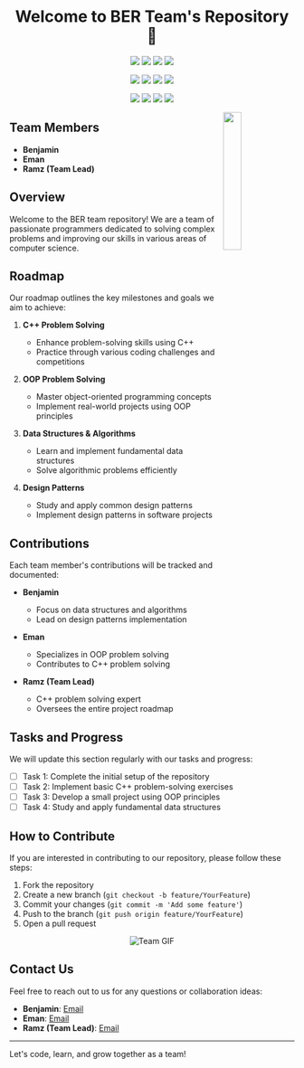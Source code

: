 <h1 align="center">Welcome to BER Team's Repository 👋</h1>

<p align="center">
    <a href="https://www.facebook.com/benjamin.profile"><img src="https://img.shields.io/badge/facebook-%231877F2?style=flat&logo=facebook&logoColor=white"/></a>
    <a href="https://twitter.com/benjamin.profile"><img src="https://img.shields.io/badge/x-%231FA1F1?style=flat&logo=twitter&logoColor=white"/></a>
    <a href="https://www.linkedin.com/in/benjamin.profile"><img src="https://img.shields.io/badge/linkedin-%230177B5?style=flat&logo=linkedin&logoColor=white"/></a>
    <a href="https://www.instagram.com/benjamin.profile"><img src="https://img.shields.io/badge/instagram-%23E4415F?style=flat&logo=instagram&logoColor=white"/></a>
</p>

<p align="center">
    <a href="https://www.facebook.com/eman.profile"><img src="https://img.shields.io/badge/facebook-%231877F2?style=flat&logo=facebook&logoColor=white"/></a>
    <a href="https://twitter.com/eman.profile"><img src="https://img.shields.io/badge/x-%231FA1F1?style=flat&logo=twitter&logoColor=white"/></a>
    <a href="https://www.linkedin.com/in/eman.profile"><img src="https://img.shields.io/badge/linkedin-%230177B5?style=flat&logo=linkedin&logoColor=white"/></a>
    <a href="https://www.instagram.com/eman.profile"><img src="https://img.shields.io/badge/instagram-%23E4415F?style=flat&logo=instagram&logoColor=white"/></a>
</p>

<p align="center">
    <a href="https://www.facebook.com/ramezhany.online"><img src="https://img.shields.io/badge/facebook-%231877F2?style=flat&logo=facebook&logoColor=white"/></a>
    <a href="https://twitter.com/rramezhany"><img src="https://img.shields.io/badge/x-%231FA1F1?style=flat&logo=twitter&logoColor=white"/></a>
    <a href="https://www.linkedin.com/in/rramezhany"><img src="https://img.shields.io/badge/linkedin-%230177B5?style=flat&logo=linkedin&logoColor=white"/></a>
    <a href="https://www.instagram.com/rramez.hany"><img src="https://img.shields.io/badge/instagram-%23E4415F?style=flat&logo=instagram&logoColor=white"/></a>
</p>

<img src="https://github.com/RamezHany/RamezHany/blob/main/profile-img.png" align="right" width="25%"/>

## Team Members
- **Benjamin**
- **Eman**
- **Ramz (Team Lead)**

## Overview
Welcome to the BER team repository! We are a team of passionate programmers dedicated to solving complex problems and improving our skills in various areas of computer science.

## Roadmap
Our roadmap outlines the key milestones and goals we aim to achieve:

1. **C++ Problem Solving**
   - Enhance problem-solving skills using C++
   - Practice through various coding challenges and competitions

2. **OOP Problem Solving**
   - Master object-oriented programming concepts
   - Implement real-world projects using OOP principles

3. **Data Structures & Algorithms**
   - Learn and implement fundamental data structures
   - Solve algorithmic problems efficiently

4. **Design Patterns**
   - Study and apply common design patterns
   - Implement design patterns in software projects

## Contributions
Each team member's contributions will be tracked and documented:

- **Benjamin**
  - Focus on data structures and algorithms
  - Lead on design patterns implementation

- **Eman**
  - Specializes in OOP problem solving
  - Contributes to C++ problem solving

- **Ramz (Team Lead)**
  - C++ problem solving expert
  - Oversees the entire project roadmap

## Tasks and Progress
We will update this section regularly with our tasks and progress:

- [ ] Task 1: Complete the initial setup of the repository
- [ ] Task 2: Implement basic C++ problem-solving exercises
- [ ] Task 3: Develop a small project using OOP principles
- [ ] Task 4: Study and apply fundamental data structures

## How to Contribute
If you are interested in contributing to our repository, please follow these steps:
1. Fork the repository
2. Create a new branch (`git checkout -b feature/YourFeature`)
3. Commit your changes (`git commit -m 'Add some feature'`)
4. Push to the branch (`git push origin feature/YourFeature`)
5. Open a pull request

<p align="center">
    <img src="https://github.com/RamezHany/RamezHany/blob/main/ss.gif" alt="Team GIF"/>
</p>

## Contact Us
Feel free to reach out to us for any questions or collaboration ideas:
- **Benjamin**: [Email](mailto:benjamin@example.com)
- **Eman**: [Email](mailto:eman@example.com)
- **Ramz (Team Lead)**: [Email](mailto:ramz@example.com)

---

Let's code, learn, and grow together as a team!

